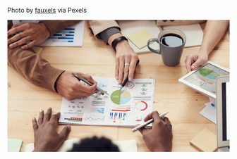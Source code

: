 <!--(dl
(section-meta
    (title pexels-fauxels-3184292))
)-->

Photo by [fauxels](https://www.pexels.com/photo/people-discuss-about-graphs-and-rates-3184292/) via Pexels

<img src="./images/ci/pexels-fauxels-3184292.jpg" style="height:300px"></img>